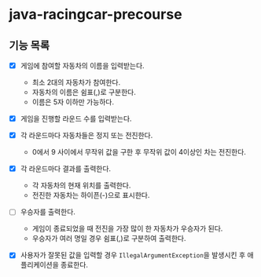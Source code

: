 # java-racingcar-precourse

## 기능 목록

- [x] 게임에 참여할 자동차의 이름을 입력받는다.
    - 최소 2대의 자동차가 참여한다.
    - 자동차의 이름은 쉼표(,)로 구분한다.
    - 이름은 5자 이하만 가능하다.


- [x] 게임을 진행할 라운드 수를 입력받는다.


- [x] 각 라운드마다 자동차들은 정지 또는 전진한다.
    - 0에서 9 사이에서 무작위 값을 구한 후 무작위 값이 4이상인 차는 전진한다.


- [x] 각 라운드마다 결과를 출력한다.
    - 각 자동차의 현재 위치를 출력한다.
    - 전진한 자동차는 하이픈(-)으로 표시한다.


- [ ] 우승자를 출력한다.
    - 게임이 종료되었을 때 전진을 가장 많이 한 자동차가 우승자가 된다.
    - 우승자가 여러 명일 경우 쉼표(,)로 구분하여 출력한다.


- [x] 사용자가 잘못된 값을 입력할 경우 `IllegalArgumentException`을 발생시킨 후 애플리케이션을 종료한다.
